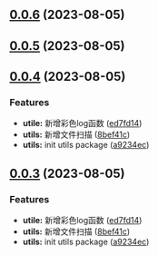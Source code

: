 ## [0.0.6](https://github.com/winchesHe/wes-utils-monorepo/compare/v0.0.5...v0.0.6) (2023-08-05)



## [0.0.5](https://github.com/winchesHe/wes-utils-monorepo/compare/v0.0.4...v0.0.5) (2023-08-05)



## [0.0.4](https://github.com/winchesHe/wes-utils-monorepo/compare/v1.1.4...v0.0.4) (2023-08-05)


### Features

* **utile:** 新增彩色log函数 ([ed7fd14](https://github.com/winchesHe/wes-utils-monorepo/commit/ed7fd14e60d64d92110f2cf4ee5707c68b76489e))
* **utils:** 新增文件扫描 ([8bef41c](https://github.com/winchesHe/wes-utils-monorepo/commit/8bef41c1167622c291ca716be963c59e0199713e))
* **utils:** init utils package ([a9234ec](https://github.com/winchesHe/wes-utils-monorepo/commit/a9234ec1a73fcb832063a6e0621e57d5c264b8d9))



## [0.0.3](https://github.com/winchesHe/wes-utils-monorepo/compare/v1.1.4...v0.0.3) (2023-08-05)


### Features

* **utile:** 新增彩色log函数 ([ed7fd14](https://github.com/winchesHe/wes-utils-monorepo/commit/ed7fd14e60d64d92110f2cf4ee5707c68b76489e))
* **utils:** 新增文件扫描 ([8bef41c](https://github.com/winchesHe/wes-utils-monorepo/commit/8bef41c1167622c291ca716be963c59e0199713e))
* **utils:** init utils package ([a9234ec](https://github.com/winchesHe/wes-utils-monorepo/commit/a9234ec1a73fcb832063a6e0621e57d5c264b8d9))



